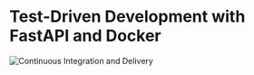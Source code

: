 # Test-Driven Development with FastAPI and Docker

![Continuous Integration and Delivery](https://github.com/jjbarton/fastapi-tdd-docker/workflows/Continuous%20Integration%20and%20Delivery/badge.svg?branch=main)

